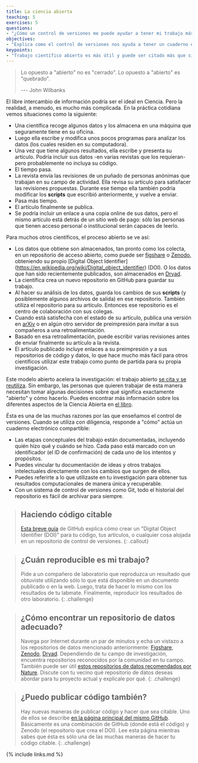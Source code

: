 ```yaml
---
title: La ciencia abierta
teaching: 5
exercises: 5
questions:
- "¿Cómo un control de versiones me puede ayudar a tener mi trabajo más abierto?"
objectives:
- "Explica como el control de versiones nos ayuda a tener un cuaderno electrónico para todo nuestro trabajo computacional."
keypoints:
- "Trabajo científico abierto es más útil y puede ser citado más que si no lo es."
---
```


> Lo opuesto a "abierto" no es "cerrado". 
> Lo opuesto a "abierto" es "quebrado".
>
>--- John Wilbanks

El libre intercambio de información podría ser el ideal en Ciencia. Pero la realidad, a menudo, es mucho más complicada.
En la práctica cotidiana vemos situaciones como la siguiente:  

*   Una científica recoge algunos datos y los almacena en una máquina que seguramente tiene en su oficina.
*   Luego ella escribe y modifica unos pocos programas para analizar los datos (los cuales residen en su computadora).
*   Una vez que tiene algunos resultados, ella escribe y presenta su artículo. Podría incluir sus datos -en varias revistas que los requieran- pero probablemente no incluya su código.
*   El tiempo pasa.
*   La revista envía las revisiones de un puñado de personas anónimas que trabajan en su campo de actividad.
    Ella revisa su artículo para satisfacer las revisiones propuestas. Durante ese tiempo ella también podría modificar los **scripts** que escribió anteriormente, y vuelve a enviar.
*   Pasa más tiempo.
*   El artículo finalmente se publica. 
*   Se podría incluir un enlace a una copia online de sus datos, pero el mismo artículo está detrás de un sitio web de pago: sólo las personas que tienen acceso personal o institucional serán capaces de leerlo.

Para muchos otros científicos, el proceso abierto se ve así:

*   Los datos que obtiene son almacenados, tan pronto como los colecta, en un repositorio de acceso abierto, como puede ser [figshare](http://figshare.com/) o [Zenodo](http://zenodo.org), obteniendo su propio [Digital Object Identifier] (https://en.wikipedia.org/wiki/Digital_object_identifier) (DOI). O los datos que han sido recientemente publicados, son almacenados en [Dryad](http://datadryad.org/).
*   La científica crea un nuevo repositorio en GitHub para guardar su trabajo.
*   Al hacer su análisis de los datos, guarda los cambios de sus **scripts** (y posiblemente algunos archivos de salida) en ese repositorio. También utiliza el repositorio para su artículo. Entonces ese repositorio es el centro de colaboración con sus colegas.
*   Cuando está satisfecha con el estado de su artículo, publica una versión en [arXiv](http://arxiv.org/) o en algún otro servidor de preimpresión para invitar a sus compañeros a una retroalimentación. 
*   Basado en esa retroalimentación, puede escribir varias revisiones antes de enviar finalmente su artículo a la revista. 
*   El artículo publicado incluye enlaces a su preimpresión y a sus repositorios de código y datos, lo que hace mucho más fácil para otros científicos utilizar este trabajo como punto de partida para su propia investigación.

Este modelo abierto acelera la investigación: el trabajo abierto [se cita y se reutiliza](http://dx.doi.org/10.1371/journal.pone.0000308). Sin embargo, las personas que quieren trabajar de esta manera necesitan tomar algunas decisiones sobre qué significa exactamente "abierto" y cómo hacerlo. Puedes encontrar más información sobre los diferentes aspectos de la Ciencia Abierta en [el libro](http://link.springer.com/book/10.1007/978-3-319-00026-8).

Ésta es una de las muchas razones por las que enseñamos el control de versiones. Cuando se utiliza con diligencia, responde a "cómo" actúa un cuaderno electrónico compartible:

*   Las etapas conceptuales del trabajo están documentadas, incluyendo quién hizo qué y cuándo se hizo. Cada paso está marcado con un identificador (el ID de confirmación) de cada uno de los intentos y propósitos.
*   Puedes vincular tu documentación de ideas y otros trabajos intelectuales directamente con los cambios que surgen de ellos.
*   Puedes referirte a lo que utilizaste en tu investigación para obtener tus resultados computacionales de manera única y recuperable.
*   Con un sistema de control de versiones como Git, todo el historial del repositorio es fácil de archivar para siempre.

> ## Haciendo código citable
>
> [Esta breve guía](https://guides.github.com/activities/citable-code/) de GitHub
> explica cómo crear un "Digital Object Identifier (DOI)" para tu código, tus artículos, o cualquier cosa alojada en un repositorio de control de versiones.
{: .callout}

> ## ¿Cuán reproducible es mi trabajo?
>
> Pide a un compañero de laboratorio que reproduzca un resultado que obtuviste 
> utilizando sólo lo que está disponible en un documento publicado o en la web.
> Luego, trata de hacer lo mismo con los resultados de tu labmate.
> Finalmente, reproducir los resultados de otro laboratorio.
{: .challenge}

> ## ¿Cómo encontrar un repositorio de datos adecuado?
>
> Navega por Internet durante un par de minutos y echa un vistazo a los repositorios de datos mencionado anteriormente: [Figshare](http://figshare.com/), [Zenodo](http://zenodo.org), [Dryad](http://datadryad.org/). Dependiendo de tu campo de investigación, encuentra repositorios reconocidos por la comunidad en tu campo. También puede ser útil [estos repositorios de datos recomendados por Nature](http://www.nature.com/sdata/data-policies/repositories). Discute con tu vecino qué repositorio de datos deseas abordar para tu proyecto actual y explicale por qué.
{: .challenge}

> ## ¿Puedo publicar código también?
>
> Hay nuevas maneras de publicar código y hacer que sea citable. Uno de ellos se describe [en la página principal del mismo GitHub](https://guides.github.com/activities/citable-code/). Básicamente es una combinación de GitHub (donde está el código) y Zenodo (el repositorio que crea el DOI). Lee esta página mientras sabes que ésta es sólo una de las muchas maneras de hacer tu código citable.
{: .challenge}

{% include links.md %}
